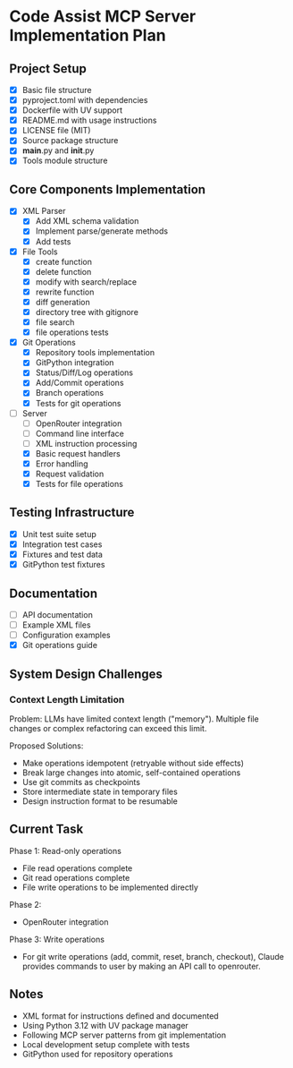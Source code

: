 # Code Assist MCP Server Implementation Plan

## Project Setup
- [x] Basic file structure
- [x] pyproject.toml with dependencies
- [x] Dockerfile with UV support
- [x] README.md with usage instructions
- [x] LICENSE file (MIT)
- [x] Source package structure
- [x] __main__.py and __init__.py
- [x] Tools module structure

## Core Components Implementation
- [x] XML Parser
  - [x] Add XML schema validation
  - [x] Implement parse/generate methods
  - [x] Add tests

- [x] File Tools
  - [x] create function
  - [x] delete function  
  - [x] modify with search/replace
  - [x] rewrite function
  - [x] diff generation
  - [x] directory tree with gitignore
  - [x] file search
  - [x] file operations tests

- [x] Git Operations
  - [x] Repository tools implementation
  - [x] GitPython integration
  - [x] Status/Diff/Log operations
  - [x] Add/Commit operations
  - [x] Branch operations
  - [x] Tests for git operations

- [ ] Server
  - [ ] OpenRouter integration
  - [ ] Command line interface
  - [ ] XML instruction processing
  - [x] Basic request handlers
  - [x] Error handling
  - [x] Request validation
  - [x] Tests for file operations

## Testing Infrastructure  
- [x] Unit test suite setup
- [x] Integration test cases
- [x] Fixtures and test data
- [x] GitPython test fixtures

## Documentation
- [ ] API documentation
- [ ] Example XML files
- [ ] Configuration examples
- [x] Git operations guide

## System Design Challenges

### Context Length Limitation
Problem: LLMs have limited context length ("memory"). Multiple file changes or complex refactoring can exceed this limit.

Proposed Solutions:
- Make operations idempotent (retryable without side effects)
- Break large changes into atomic, self-contained operations
- Use git commits as checkpoints
- Store intermediate state in temporary files
- Design instruction format to be resumable

## Current Task
Phase 1: Read-only operations
- File read operations complete
- Git read operations complete
- File write operations to be implemented directly

Phase 2:
- OpenRouter integration

Phase 3: Write operations
- For git write operations (add, commit, reset, branch, checkout), Claude provides commands to user by making an API call to openrouter.


## Notes
- XML format for instructions defined and documented
- Using Python 3.12 with UV package manager
- Following MCP server patterns from git implementation
- Local development setup complete with tests
- GitPython used for repository operations